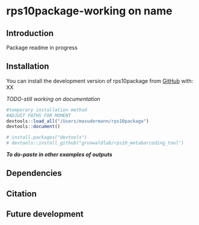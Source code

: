 
<!-- README.md is generated from README.Rmd. Please edit that file -->

# rps10package-working on name

## Introduction

<!-- badges: start -->
<!-- badges: end -->

Package readme in progress

## Installation

You can install the development version of rps10package from
[GitHub](https://github.com/) with: XX

*TODO-still working on documentation*

``` r
#temporary installation method
#ADJUST PATHS FOR MOMENT
devtools::load_all("/Users/masudermann/rps10package")
devtools::document()

# install.packages("devtools")
# devtools::install_github("grunwaldlab/rps10_metabarcoding_tool")
```

***To do-paste in other examples of outputs***

## Dependencies

## Citation

## Future development
